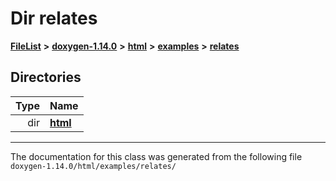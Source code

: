 

# Dir relates



[**FileList**](files.md) **>** [**doxygen-1.14.0**](dir_9d5bad020669189c90cda983471be5d0.md) **>** [**html**](dir_05d1fd8a7cdd04f638f8b23196de02e2.md) **>** [**examples**](dir_aa52e73a32d193037813a53dcfe817b6.md) **>** [**relates**](dir_9b4d4c02ebee69a68b6f164e8fb77c57.md)














## Directories

| Type | Name |
| ---: | :--- |
| dir | [**html**](dir_768e6f34c6a53e82b674d21d49da69e0.md) <br> |

























































------------------------------
The documentation for this class was generated from the following file `doxygen-1.14.0/html/examples/relates/`

